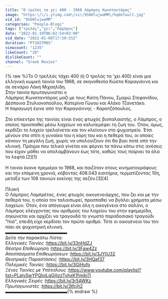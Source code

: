 ```yaml
---
title: "Ο τρελός τα χει 400 - 1968 Λάμπρος Κωνσταντάρας"
image: "https:\/\/i.ytimg.com\/vi\/9S6HlujwaMM\/hqdefault.jpg"
vid_id: "9S6HlujwaMM"
categories: "People-Blogs"
tags: ["τρελός","χει","Λάμπρος"]
date: "2022-01-19T06:02:54+03:00"
vid_date: "2022-01-08T17:50:55Z"
duration: "PT1H27M8S"
viewcount: "1235"
likeCount: "20"
dislikeCount: ""
channel: "Greek Movies"
---
```

{% raw %}Το Ο τρελλός τάχει 400 (ή Ο τρελός τα 'χει 400) είναι μια ελληνική κωμική ταινία του 1968, σε σκηνοθεσία Κώστα Καραγιάννη και σε σενάριο Λάκη Μιχαηλίδη. <br />Στην ταινία πρωταγωνιστεί ο <br />Λάμπρος Κωνσταντάρας μαζί με τους Καίτη Πάνου, Σμαρώ Στεφανίδου, Δέσποινα Στυλιανοπούλου, Κατερίνα Γώγου και Αλέκο Τζανετάκο.<br /> Η παραγωγή έγινε από την Καραγιάννης - Καρατζόπουλος.<br /><br />Στο επίκεντρο της ταινίας είναι ένας φτωχός βιοπαλαιστής, ο Λάμπρος, ο οποίος προσπαθεί μέσω λαχείων να καλυτερέψει τη ζωή του. Όταν, όμως, κερδίζει το λαχείο τρελαίνεται και τον κλείνουν στο ψυχιατρείο. Έτσι μένουν στο σπίτι η γυναίκα του η κόρη του και η πεθερά του, οι οποίες κάνουν τη μεγάλη ζωή, χωρίς να υπολογίζουν ότι θα βγει ποτέ από την κλινική. Πράγμα που τελικά γίνεται και φέρνει τα πάνω κάτω στις ανέσεις που είχαν μάθει να απολαμβάνουν έως τότε, καθώς τους παίρνει τα όλα τα λεφτά.[2][1]<br /><br />Η ταινία έκανε πρεμιέρα το 1968, και παιζόταν στους κινηματογράφους και την επόμενη χρονιά, κόβοντας 408.043 εισιτήρια, τερματίζοντας 10η, μεταξύ των 108 ταινιών εκείνης της σεζόν.[3][4]<br /><br />Πλοκή<br />Ο Λάμπρος Λαμπρέτας, ένας φτωχός οικογενειάρχης, που ζει και με την πεθερά του, η οποία τον ταλαιπωρεί, προσπαθεί να βγάλει χρήματα μέσω λαχείων. Όταν, ένα απόγευμα είναι όλη η οικογένεια στο σαλόνι, ο Λάμπρος ελέγχοντας του αριθμούς του λαχείου του στην εφημερίδα, σηκώνεται και αρχίζει να τραγουδά το γνωστό παραδοσιακό τραγούδι &quot;Ιτιά&quot;, επειδή είχε κερδίσει τον πρώτο αριθμό. Τότε οι οικογένεια του τον πάει σε ψυχιατρική κλινική.<br />▬▬▬▬▬▬▬▬▬▬▬▬▬▬<br />Δείτε την παρακάτω Λίστα:<br />*Ελληνικές Ταινίες* :<a rel="nofollow" target="blank" href="https://bit.ly/33nHdZJ">https://bit.ly/33nHdZJ</a><br />*Θέατρο Επιθεώρηση* :<a rel="nofollow" target="blank" href="https://bit.ly/3Faw4Zz">https://bit.ly/3Faw4Zz</a><br />*Αποσπάσματα Επιθεωρήσεων* :<a rel="nofollow" target="blank" href="https://bit.ly/3JYtU32">https://bit.ly/3JYtU32</a><br />*Θεατρικές Παραστάσεις* :<a rel="nofollow" target="blank" href="https://bit.ly/3HQaf37">https://bit.ly/3HQaf37</a><br />*Πολεμικές Ταινίες* :<a rel="nofollow" target="blank" href="https://bit.ly/3GiHufo">https://bit.ly/3GiHufo</a><br />*Ξένες Ταινίες με Υπότιτλους* :<a rel="nofollow" target="blank" href="https://www.youtube.com/playlist?list=PLalySwYPQlojLgGjljzzTyhxK1fmjbj7i">https://www.youtube.com/playlist?list=PLalySwYPQlojLgGjljzzTyhxK1fmjbj7i</a><br />*Ελληνικές Σειρές* :<a rel="nofollow" target="blank" href="https://bit.ly/3r5AWKz">https://bit.ly/3r5AWKz</a><br />*Πρωταγωνιστές* :<a rel="nofollow" target="blank" href="https://bit.ly/3tfcjh2">https://bit.ly/3tfcjh2</a><br />▬▬▬▬▬▬▬▬▬▬▬▬▬▬{% endraw %}

